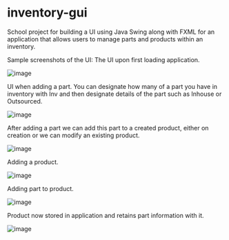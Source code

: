 # inventory-gui
School project for building a UI using Java Swing along with FXML for an application that allows users to manage parts and products within an inventory.

Sample screenshots of the UI:
The UI upon first loading application.

![image](https://github.com/lane-fuerstenberg/inventory-gui/assets/45408948/d4fbeaa9-6437-408b-9394-7967135ab074)

UI when adding a part. You can designate how many of a part you have in inventory with Inv and then designate details of the part such as Inhouse or Outsourced.

![image](https://github.com/lane-fuerstenberg/inventory-gui/assets/45408948/bd27b6ce-ba0a-46b3-94a9-144b904e68c2)

After adding a part we can add this part to a created product, either on creation or we can modify an existing product.

![image](https://github.com/lane-fuerstenberg/inventory-gui/assets/45408948/9eae4682-9b2c-4942-a58e-f1c77c126ed8)

Adding a product.

![image](https://github.com/lane-fuerstenberg/inventory-gui/assets/45408948/a04a17ac-2686-41f0-a66e-9c05c34ac681)

Adding part to product.

![image](https://github.com/lane-fuerstenberg/inventory-gui/assets/45408948/14873ae5-51b3-4b39-bb6e-7a74273036ae)

Product now stored in application and retains part information with it.

![image](https://github.com/lane-fuerstenberg/inventory-gui/assets/45408948/d3c8f5f9-1f22-48bf-9a1c-afece680a283)
